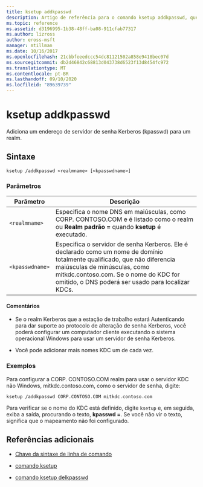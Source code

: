 ```yaml
---
title: ksetup addkpasswd
description: Artigo de referência para o comando ksetup addkpasswd, que adiciona um endereço de servidor de senha Kerberos (kpasswd) para um realm.
ms.topic: reference
ms.assetid: d3196995-1b38-48ff-ba08-911cfab77317
ms.author: lizross
author: eross-msft
manager: mtillman
ms.date: 10/16/2017
ms.openlocfilehash: 21cbbfeeedccc54dc81121502a858e9418bec07d
ms.sourcegitcommit: db2d46842c68813d043738d6523f13d8454fc972
ms.translationtype: MT
ms.contentlocale: pt-BR
ms.lasthandoff: 09/10/2020
ms.locfileid: "89639739"
---
```

# <a name="ksetup-addkpasswd"></a>ksetup addkpasswd

Adiciona um endereço de servidor de senha Kerberos (kpasswd) para um realm.

## <a name="syntax"></a>Sintaxe

```
ksetup /addkpasswd <realmname> [<kpasswdname>]
```

### <a name="parameters"></a>Parâmetros

| Parâmetro | Descrição |
| --------- | ----------- |
| `<realmname>` | Especifica o nome DNS em maiúsculas, como CORP. CONTOSO.COM e é listado como o realm ou **Realm padrão =** quando **ksetup** é executado. |
| `<kpasswdname>` | Especifica o servidor de senha Kerberos. Ele é declarado como um nome de domínio totalmente qualificado, que não diferencia maiúsculas de minúsculas, como mitkdc.contoso.com. Se o nome do KDC for omitido, o DNS poderá ser usado para localizar KDCs. |

#### <a name="remarks"></a>Comentários

- Se o realm Kerberos que a estação de trabalho estará Autenticando para dar suporte ao protocolo de alteração de senha Kerberos, você poderá configurar um computador cliente executando o sistema operacional Windows para usar um servidor de senha Kerberos.

- Você pode adicionar mais nomes KDC um de cada vez.

### <a name="examples"></a>Exemplos

Para configurar a CORP. CONTOSO.COM realm para usar o servidor KDC não Windows, mitkdc.contoso.com, como o servidor de senha, digite:

```
ksetup /addkpasswd CORP.CONTOSO.COM mitkdc.contoso.com
```

Para verificar se o nome do KDC está definido, digite `ksetup` e, em seguida, exiba a saída, procurando o texto, **kpasswd =**. Se você não vir o texto, significa que o mapeamento não foi configurado.

## <a name="additional-references"></a>Referências adicionais

- [Chave da sintaxe de linha de comando](command-line-syntax-key.md)

- [comando ksetup](ksetup.md)

- [comando ksetup delkpasswd](ksetup-delkpasswd.md)
